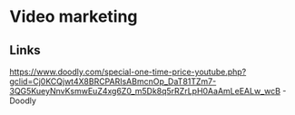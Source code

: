 # Video marketing

## Links

https://www.doodly.com/special-one-time-price-youtube.php?gclid=Cj0KCQjwt4X8BRCPARIsABmcnOp_DaT81TZm7-3QG5KueyNnvKsmwEuZ4xg6Z0_m5Dk8q5rRZrLpH0AaAmLeEALw_wcB - Doodly